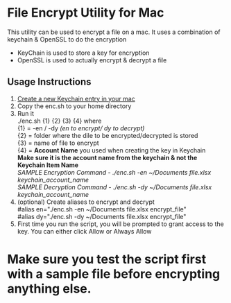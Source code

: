 # File Encrypt Utility for Mac

This utility can be used to encrypt a file on  a mac. It uses a combination of keychain & OpenSSL to do the encryption  
* KeyChain is used to store a key for encryption  
* OpenSSL is used to actually encrypt & decrypt a file  


## Usage Instructions
1. [Create a new Keychain entry in your mac](https://help.apple.com/keychainaccess/mac/10.11/index.html?localePath=en.lproj#/kyca1120)  
2. Copy the enc.sh to your home directory  
3. Run it  
./enc.sh {1} {2} {3} {4}
where  
{1} = -en / -dy		*(en to encrypt/ dy to decrypt)*  
{2} = folder where the dile to be encrypted/decrypted is stored  
{3} = name of file to encrypt  
{4} = **Account Name** you used when creating the key in Keychain  
**Make sure it is the account name from the keychain & not the Keychain Item Name**   
*SAMPLE Encryption Command - ./enc.sh -en ~/Documents file.xlsx keychain_account_name*  
*SAMPLE Decryption Command - ./enc.sh -dy ~/Documents file.xlsx keychain_account_name*  
4. (optional)  Create aliases to encrypt and decrypt  
		#alias en="./enc.sh -en ~/Documents file.xlsx encrypt_file"  
		#alias dy="./enc.sh -dy ~/Documents file.xlsx encrypt_file"
5. First time you run the script, you will be prompted to grant access to the key. You can either click Allow or Always Allow

# Make sure you test the script first with a sample file before encrypting anything else.  
